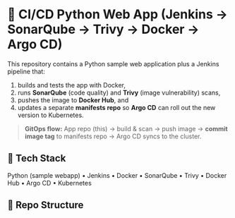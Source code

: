 # 🚀 CI/CD Python Web App (Jenkins → SonarQube → Trivy → Docker → Argo CD)

This repository contains a Python sample web application plus a Jenkins pipeline that:
1) builds and tests the app with Docker,
2) runs **SonarQube** (code quality) and **Trivy** (image vulnerability) scans,
3) pushes the image to **Docker Hub**, and
4) updates a separate **manifests repo** so **Argo CD** can roll out the new version to Kubernetes.

> **GitOps flow:** App repo (this) → build & scan → push image → **commit image tag** to manifests repo → Argo CD syncs to the cluster.

## 🧰 Tech Stack
Python (sample webapp) • Jenkins • Docker • SonarQube • Trivy • Docker Hub • Argo CD • Kubernetes

## 📂 Repo Structure

